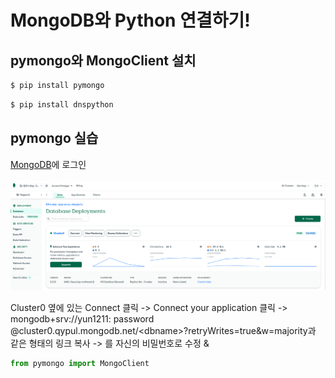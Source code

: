 # MongoDB와 Python 연결하기!

## pymongo와 MongoClient 설치

```bash
$ pip install pymongo
```
```bash
$ pip install dnspython
```

## pymongo 실습
[MongoDB](https://account.mongodb.com/account/login)에 로그인
<br/>
<br/>
![img](mongodb.png)

Cluster0 옆에 있는 Connect 클릭 
-> Connect your application 클릭 
-> mongodb+srv://yun1211: <span style="color=red"> password </span> @cluster0.qypul.mongodb.net/<span style="color=red">\<dbname\></span>?retryWrites=true&w=majority과 같은 형태의 링크 복사
-> <password>를 자신의 비밀번호로 수정 & 


```python
from pymongo import MongoClient
```
